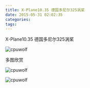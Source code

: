 ```yaml
---
title: X-Plane10.35 德国多尼尔325涡桨
date: 2015-05-31 02:02:35
categories:
tags:
---
```





X-Plane10.35 德国多尼尔325涡桨

![cpuwolf](/images/data/attachment/201505/31/100213aqy6269vvy82g8fo.jpg)

多图欣赏

![cpuwolf](/images/data/attachment/201505/31/100515hl81j1ppz55f7t4p.jpg)

![cpuwolf](/images/data/attachment/201505/31/100506oiyzcd542zy2f2m3.jpg)



